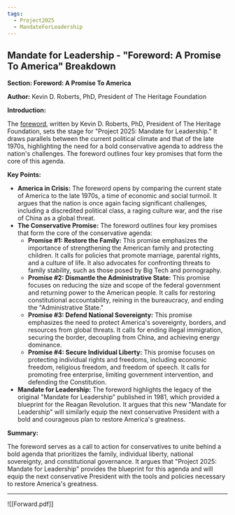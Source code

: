 ```yaml
---
tags:
  - Project2025
  - MandateForLeadership
---
```

## Mandate for Leadership - "Foreword: A Promise To America" Breakdown

**Section: Foreword: A Promise To America**

**Author:** Kevin D. Roberts, PhD, President of The Heritage Foundation

**Introduction:**

The [foreword](../../documents/project_2025_chapters/Forward.pdf), written by Kevin D. Roberts, PhD, President of The Heritage Foundation, sets the stage for "Project 2025: Mandate for Leadership." It draws parallels between the current political climate and that of the late 1970s, highlighting the need for a bold conservative agenda to address the nation's challenges. The foreword outlines four key promises that form the core of this agenda.

**Key Points:**

- **America in Crisis:** The foreword opens by comparing the current state of America to the late 1970s, a time of economic and social turmoil. It argues that the nation is once again facing significant challenges, including a discredited political class, a raging culture war, and the rise of China as a global threat.
- **The Conservative Promise:** The foreword outlines four key promises that form the core of the conservative agenda:
    - **Promise #1: Restore the Family:**  This promise emphasizes the importance of strengthening the American family and protecting children. It calls for policies that promote marriage, parental rights, and a culture of life. It also advocates for confronting threats to family stability, such as those posed by Big Tech and pornography.
    - **Promise #2: Dismantle the Administrative State:** This promise focuses on reducing the size and scope of the federal government and returning power to the American people. It calls for restoring constitutional accountability, reining in the bureaucracy, and ending the "Administrative State."
    - **Promise #3: Defend National Sovereignty:** This promise emphasizes the need to protect America's sovereignty, borders, and resources from global threats. It calls for ending illegal immigration, securing the border, decoupling from China, and achieving energy dominance.
    - **Promise #4: Secure Individual Liberty:** This promise focuses on protecting individual rights and freedoms, including economic freedom, religious freedom, and freedom of speech. It calls for promoting free enterprise, limiting government intervention, and defending the Constitution.
- **Mandate for Leadership:** The foreword highlights the legacy of the original "Mandate for Leadership" published in 1981, which provided a blueprint for the Reagan Revolution. It argues that this new "Mandate for Leadership" will similarly equip the next conservative President with a bold and courageous plan to restore America's greatness.

**Summary:**

The foreword serves as a call to action for conservatives to unite behind a bold agenda that prioritizes the family, individual liberty, national sovereignty, and constitutional governance. It argues that "Project 2025: Mandate for Leadership" provides the blueprint for this agenda and will equip the next conservative President with the tools and policies necessary to restore America's greatness. 

----

![[Forward.pdf]]